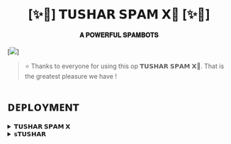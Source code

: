 <h1 align="center"><b>[✨🥀] 𝗧𝗨𝗦𝗛𝗔𝗥 𝗦𝗣𝗔𝗠 𝗫🫧 [✨🥀]</b></h1>

<h4 align="center"> 𝐀 𝐏𝐎𝐖𝐄𝐑𝐅𝐔𝐋 𝐒𝐏𝐀𝐌𝐁𝐎𝐓𝐒</h4>

[<img src="https://telegra.ph/file/6c32d6bff1244f0972640.jpg"/>]

> ⭐️ Thanks to everyone for using this op 𝗧𝗨𝗦𝗛𝗔𝗥 𝗦𝗣𝗔𝗠 𝗫🫧. That is the greatest pleasure we have !


# ᴅᴇᴘʟᴏʏᴍᴇɴᴛ


<details>
<summary><b>𝗧𝗨𝗦𝗛𝗔𝗥 𝗦𝗣𝗔𝗠 𝗫</b></summary>
<br>

[![Deploy](https://www.herokucdn.com/deploy/button.svg)](https://dashboard.heroku.com/new?template=https://github.com/PRADHAN474/SPAMBOT)

</details>


<details>
<summary><b>s𝗧𝗨𝗦𝗛𝗔𝗥</b></summary>
<br>

<a href="https://t.me/Huntedhouse0"><img src="https://mallucampaign.in/images/img_1710763003.jpg"></a>

</details>

